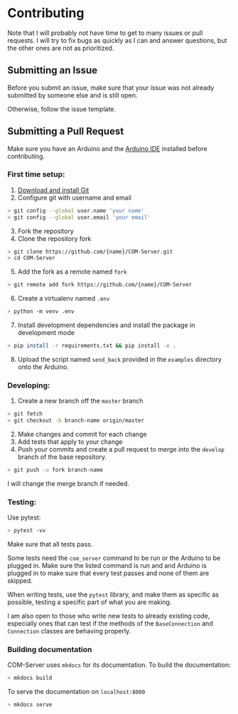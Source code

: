 # Contributing

Note that I will probably not have time to get to many issues or pull requests. I will try to fix bugs as quickly as I can and answer questions, but the other ones are not as prioritized.

## Submitting an Issue

Before you submit an issue, make sure that your issue was not already submitted by someone else and is still open.

Otherwise, follow the issue template.

## Submitting a Pull Request

Make sure you have an Arduino and the [Arduino IDE](https://www.arduino.cc/en/software) installed before contributing.

### First time setup:

1. [Download and install Git](https://git-scm.com/downloads)
2. Configure git with username and email
```sh
> git config --global user.name 'your name'
> git config --global user.email 'your email'
```
3. Fork the repository
4. Clone the repository fork
```sh
> git clone https://github.com/{name}/COM-Server.git
> cd COM-Server
```
5. Add the fork as a remote named `fork`
```sh
> git remote add fork https://github.com/{name}/COM-Server 
```
6. Create a virtualenv named `.env`
```sh
> python -m venv .env
```
7. Install development dependencies and install the package in development mode
```sh
> pip install -r requirements.txt && pip install -e .
```
8. Upload the script named `send_back` provided in the `examples` directory onto the Arduino.

### Developing:

1. Create a new branch off the `master` branch
```sh
> git fetch
> git checkout -b branch-name origin/master
```
2. Make changes and commit for each change
3. Add tests that apply to your change
4. Push your commits and create a pull request to merge into the `develop` branch of the base repository.
```sh
> git push -u fork branch-name
```

I will change the merge branch if needed.

### Testing:

Use pytest:
```sh
> pytest -vv
```

Make sure that all tests pass.

Some tests need the `com_server` command to be run or the Arduino to be plugged in. Make sure the listed command is run and and Arduino is plugged in to make sure that every test passes and none of them are skipped.

When writing tests, use the `pytest` library, and make them as specific as possible, testing a specific part of what you are making.

I am also open to those who write new tests to already existing code, especially ones that can test if the methods of the `BaseConnection` and `Connection` classes are behaving properly.

### Building documentation

COM-Server uses `mkdocs` for its documentation. To build the documentation:

```sh
> mkdocs build
```

To serve the documentation on `localhost:8000`
```sh
> mkdocs serve
```

